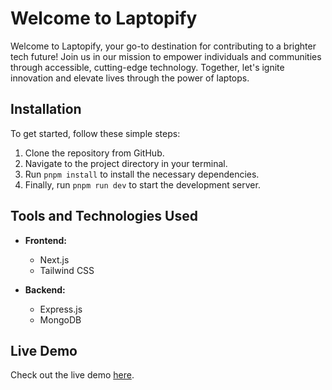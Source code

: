# Welcome to Laptopify

Welcome to Laptopify, your go-to destination for contributing to a brighter tech future! Join us in our mission to empower individuals and communities through accessible, cutting-edge technology. Together, let's ignite innovation and elevate lives through the power of laptops.

## Installation

To get started, follow these simple steps:

1. Clone the repository from GitHub.
2. Navigate to the project directory in your terminal.
3. Run `pnpm install` to install the necessary dependencies.
4. Finally, run `pnpm run dev` to start the development server.

## Tools and Technologies Used

- **Frontend:**

  - Next.js
  - Tailwind CSS

- **Backend:**
  - Express.js
  - MongoDB

## Live Demo

Check out the live demo [here](https://laptopify-client.vercel.app/).
